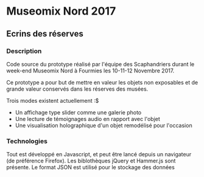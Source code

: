# Museomix Nord 2017

## Ecrins des réserves

### Description
Code source du prototype réalisé par l'équipe des Scaphandriers durant le week-end Museomix Nord à Fourmies les 10-11-12 Novembre 2017.

Ce prototype a pour but de mettre en valeur les objets non exposables et de grande valeur conservés dans les réserves des musées.

Trois modes existent actuellement :$

* Un affichage type slider comme une galerie photo
* Une lecture de témoignages audio en rapport avec l'objet
* Une visualisation holographique d'un objet remodélisé pour l'occasion

### Technologies

Tout est développé en Javascript, et peut être lancé depuis un navigateur (de préférence Firefox).
Les biblothèques jQuery et Hammer.js sont présente.
Le format JSON est utilisé pour le stockage des données